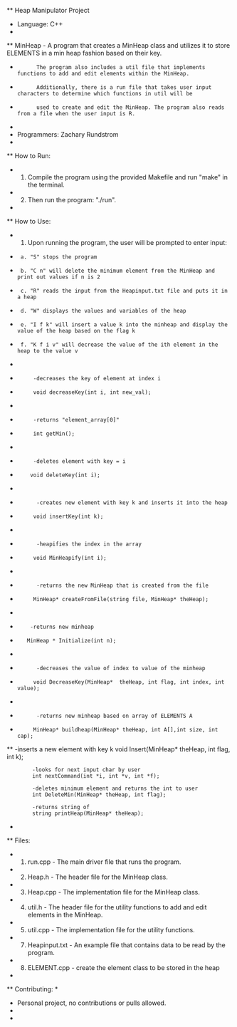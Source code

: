 
** Heap Manipulator Project
* Language: C++
*
 ** MinHeap - A program that creates a MinHeap class and utilizes it to store ELEMENTS in a min heap fashion based on their key.
 *           The program also includes a util file that implements functions to add and edit elements within the MinHeap.
 *           Additionally, there is a run file that takes user input characters to determine which functions in util will be 
 *           used to create and edit the MinHeap. The program also reads from a file when the user input is R.
 * 
 * Programmers: Zachary Rundstrom
 * 
 ** How to Run:
 *   1. Compile the program using the provided Makefile and run "make" in the terminal.
 *   2. Then run the program: "./run".
 * 
 ** How to Use:
 *   1. Upon running the program, the user will be prompted to enter input:
 *      a. "S" stops the program
 *      b. "C n" will delete the minimum element from the MinHeap and print out values if n is 2
 *      c. "R" reads the input from the Heapinput.txt file and puts it in a heap
 *      d. "W" displays the values and variables of the heap
 *      e. "I f k" will insert a value k into the minheap and display the value of the heap based on the flag k
 *      f. "K f i v" will decrease the value of the ith element in the heap to the value v
 *             
 *          -decreases the key of element at index i
 *          void decreaseKey(int i, int new_val);
 * 
 *          -returns "element_array[0]"
 *          int getMin();
 *
  *          -deletes element with key = i
   *         void deleteKey(int i);
*
 *           -creates new element with key k and inserts it into the heap
  *          void insertKey(int k);
*
 *           -heapifies the index in the array
  *          void MinHeapify(int i);
*
 *           -returns the new MinHeap that is created from the file
  *          MinHeap* createFromFile(string file, MinHeap* theHeap);
*
 *         -returns new minheap
  *        MinHeap * Initialize(int n);
*
 *           -decreases the value of index to value of the minheap
  *          void DecreaseKey(MinHeap*  theHeap, int flag, int index, int value);
*
 *           -returns new minheap based on array of ELEMENTS A
  *          MinHeap* buildheap(MinHeap* theHeap, int A[],int size, int cap);
**           -inserts a new element with key k
            void Insert(MinHeap* theHeap, int flag, int k);

            -looks for next input char by user
            int nextCommand(int *i, int *v, int *f);

            -deletes minimum element and returns the int to user
            int DeleteMin(MinHeap* theHeap, int flag);

            -returns string of 
            string printHeap(MinHeap* theHeap);

 * 
 ** Files:
 *   1. run.cpp - The main driver file that runs the program.
 *   2. Heap.h - The header file for the MinHeap class.
 *   3. Heap.cpp - The implementation file for the MinHeap class.
 *   4. util.h - The header file for the utility functions to add and edit elements in the MinHeap.
 *   5. util.cpp - The implementation file for the utility functions.
 *   7. Heapinput.txt - An example file that contains data to be read by the program.
 *   8. ELEMENT.cpp - create the element class to be stored in the heap
 * 
 ** Contributing:
 * 
 * Personal project, no contributions or pulls allowed.
 * 
 *
 
 
 

